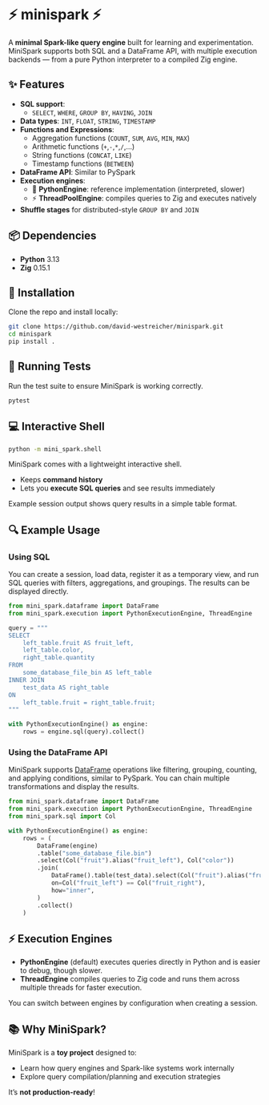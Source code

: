 # ⚡ minispark ⚡
A **minimal Spark-like query engine** built for learning and experimentation.  
MiniSpark supports both SQL and a DataFrame API, with multiple execution backends — from a pure Python interpreter to a compiled Zig engine.  

## ✨ Features  

- **SQL support**:  
  - `SELECT`, `WHERE`, `GROUP BY`, `HAVING`, `JOIN`  
- **Data types**: `INT`, `FLOAT`, `STRING`, `TIMESTAMP`  
- **Functions and Expressions**: 
  - Aggregation functions (`COUNT`, `SUM`, `AVG`, `MIN`, `MAX`)
  - Arithmetic functions (`+`,`-`,`*`,`/`,...)
  - String functions (`CONCAT`, `LIKE`)
  - Timestamp functions (`BETWEEN`)
- **DataFrame API**: Similar to PySpark  
- **Execution engines**:  
  - 🐍 **PythonEngine**: reference implementation (interpreted, slower)  
  - ⚡ **ThreadPoolEngine**: compiles queries to Zig and executes natively  
- **Shuffle stages** for distributed-style `GROUP BY` and `JOIN`  

## 📦 Dependencies  

- **Python** 3.13  
- **Zig** 0.15.1  

## 🔧 Installation  

Clone the repo and install locally:  
```bash
git clone https://github.com/david-westreicher/minispark.git
cd minispark
pip install .
```

## 🧪 Running Tests  

Run the test suite to ensure MiniSpark is working correctly.  
```bash
pytest
```

## 💻 Interactive Shell  
```bash
python -m mini_spark.shell
```

MiniSpark comes with a lightweight interactive shell.  
- Keeps **command history**  
- Lets you **execute SQL queries** and see results immediately  

Example session output shows query results in a simple table format.  

## 🔍 Example Usage  

### Using SQL  

You can create a session, load data, register it as a temporary view, and run SQL queries with filters, aggregations, and groupings. The results can be displayed directly.  

```python
from mini_spark.dataframe import DataFrame
from mini_spark.execution import PythonExecutionEngine, ThreadEngine

query = """
SELECT
    left_table.fruit AS fruit_left,
    left_table.color,
    right_table.quantity
FROM
    some_database_file_bin AS left_table
INNER JOIN
    test_data AS right_table
ON
    left_table.fruit = right_table.fruit;
"""

with PythonExecutionEngine() as engine:
    rows = engine.sql(query).collect()
```

### Using the DataFrame API  

MiniSpark supports [DataFrame](https://en.wikipedia.org/wiki/Apache_Spark#Spark_SQL) operations like filtering, grouping, counting, and applying conditions, similar to PySpark. You can chain multiple transformations and display the results.  

```python
from mini_spark.dataframe import DataFrame
from mini_spark.execution import PythonExecutionEngine, ThreadEngine
from mini_spark.sql import Col

with PythonExecutionEngine() as engine:
    rows = (
        DataFrame(engine)
        .table("some_database_file.bin")
        .select(Col("fruit").alias("fruit_left"), Col("color"))
        .join(
            DataFrame().table(test_data).select(Col("fruit").alias("fruit_right"), Col("quantity")),
            on=Col("fruit_left") == Col("fruit_right"),
            how="inner",
        )
        .collect()
    )
```

## ⚡ Execution Engines  

- **PythonEngine** (default) executes queries directly in Python and is easier to debug, though slower.  
- **ThreadEngine** compiles queries to Zig code and runs them across multiple threads for faster execution.  

You can switch between engines by configuration when creating a session.  

## 📚 Why MiniSpark?  

MiniSpark is a **toy project** designed to:  
- Learn how query engines and Spark-like systems work internally  
- Explore query compilation/planning and execution strategies 

It’s **not production-ready**!

